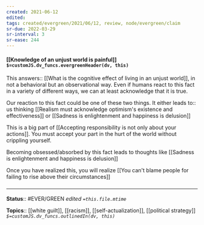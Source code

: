 ```yaml
---
created: 2021-06-12
edited: 
tags: created/evergreen/2021/06/12, review, node/evergreen/claim
sr-due: 2022-03-29
sr-interval: 3
sr-ease: 244
---
```


#### [[Knowledge of an unjust world is painful]] `$=customJS.dv_funcs.evergreenHeader(dv, this)`

This 
answers:: [[What is the cognitive effect of living in an unjust world]],
in not a behavioral but an observational way.
Even if humans react to this fact in a variety of different ways, we can at least acknowledge that it is true.

Our reaction to this fact could be one of these two things.
It either
leads to:: us thinking [[Realism must acknowledge optimism's existence and effectiveness]] or [[Sadness is enlightenment and happiness is delusion]]

This is a big part of [[Accepting responsibility is not only about your actions]]. You must accept your part in the hurt of the world without crippling yourself.

Becoming obsessed/absorbed by this fact leads to thoughts like [[Sadness is enlightenment and happiness is delusion]]

Once you have realized this, you will realize [[You can't blame people for failing to rise above their circumstances]]

### <hr class="footnote"/>

**Status**:: #EVER/GREEN 
*edited `=this.file.mtime`*

**Topics**:: [[white guilt]], [[racism]], [[self-actualization]], [[political strategy]]
*`$=customJS.dv_funcs.outlinedIn(dv, this)`*
